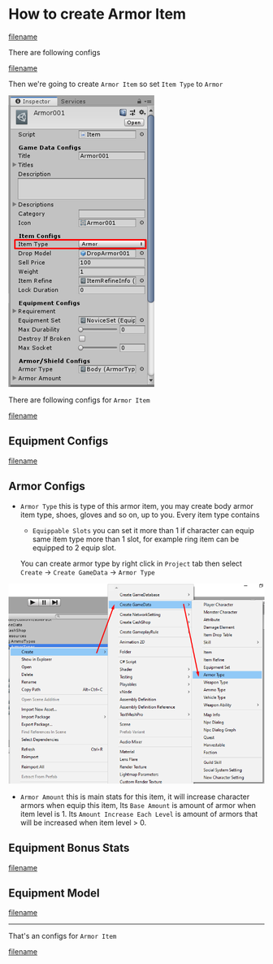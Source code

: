 # How to create Armor Item

[filename](game-data/_item-create-scriptable-object.md ':include')

There are following configs

[filename](game-data/_game-data-generic-config.md ':include')

Then we're going to create `Armor Item` so set `Item Type` to `Armor`

![](../images/items/003-2.png)

There are following configs for `Armor Item`

[filename](game-data/_item-generic-config.md ':include')

## Equipment Configs

[filename](game-data/_item-equipment-config.md ':include')

## Armor Configs

- `Armor Type` this is type of this armor item, you may create body armor item type, shoes, gloves and so on, up to you. Every item type contains 
    * `Equippable Slots` you can set it more than 1 if character can equip same item type more than 1 slot, for example ring item can be equipped to 2 equip slot. 
    
    You can create armor type by right click in `Project` tab then select `Create` → `Create GameData` → `Armor Type`

![](../images/items/006.png)

- `Armor Amount` this is main stats for this item, it will increase character armors when equip this item, Its `Base Amount` is amount of armor when item level is 1. Its `Amount Increase Each Level` is amount of armors that will be increased when item level > 0.

## Equipment Bonus Stats

[filename](game-data/_item-equipment-bonus-stats.md ':include')

## Equipment Model

[filename](game-data/_item-equipment-model.md ':include')

* * *

That's an configs for `Armor Item`

[filename](game-data/_game-data-put-to-database.md ':include')